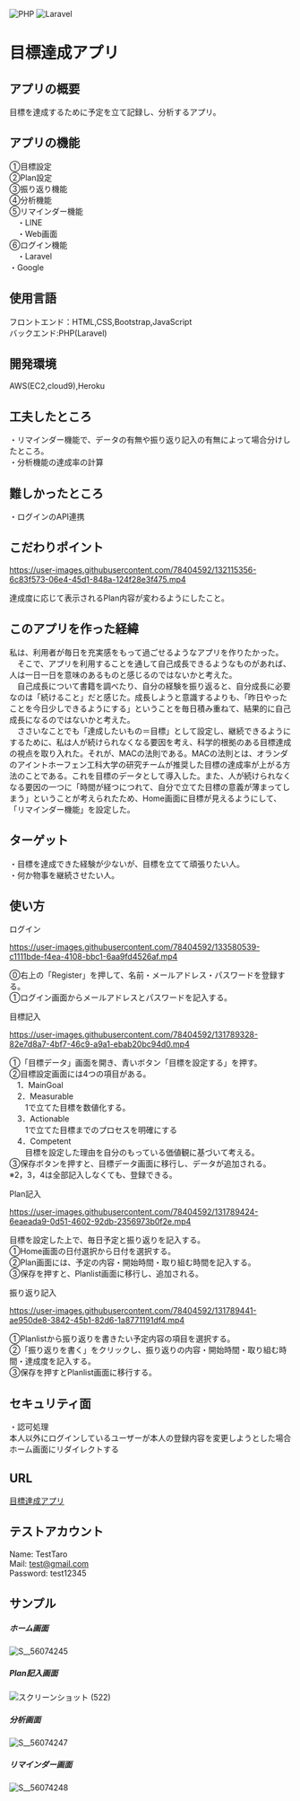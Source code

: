 ![PHP](https://img.shields.io/badge/php-%5E7.3.29-blue)
![Laravel](https://img.shields.io/badge/laravel-%5E8.1.2-red)

# 目標達成アプリ

## アプリの概要

目標を達成するために予定を立て記録し、分析するアプリ。  

## アプリの機能
①目標設定  
②Plan設定  
③振り返り機能  
④分析機能  
⑤リマインダー機能  
　・LINE  
　・Web画面  
⑥ログイン機能  
　・Laravel  
  ・Google
## 使用言語  
フロントエンド：HTML,CSS,Bootstrap,JavaScript  
バックエンド:PHP(Laravel)  

## 開発環境  
AWS(EC2,cloud9),Heroku  

## 工夫したところ  
・リマインダー機能で、データの有無や振り返り記入の有無によって場合分けしたところ。  
・分析機能の達成率の計算  

## 難しかったところ  
・ログインのAPI連携  

## こだわりポイント


https://user-images.githubusercontent.com/78404592/132115356-6c83f573-06e4-45d1-848a-124f28e3f475.mp4

達成度に応じて表示されるPlan内容が変わるようにしたこと。  

## このアプリを作った経緯
  私は、利用者が毎日を充実感をもって過ごせるようなアプリを作りたかった。  
　そこで、アプリを利用することを通して自己成長できるようなものがあれば、人は一日一日を意味のあるものと感じるのではないかと考えた。  
　自己成長について書籍を調べたり、自分の経験を振り返ると、自分成長に必要なのは「続けること」だと感じた。成長しようと意識するよりも、「昨日やったことを今日少しできるようにする」ということを毎日積み重ねて、結果的に自己成長になるのではないかと考えた。  
　ささいなことでも「達成したいもの＝目標」として設定し、継続できるようにするために、私は人が続けられなくなる要因を考え、科学的根拠のある目標達成の視点を取り入れた。それが、MACの法則である。MACの法則とは、オランダのアイントホーフェン工科大学の研究チームが推奨した目標の達成率が上がる方法のことである。これを目標のデータとして導入した。また、人が続けられなくなる要因の一つに「時間が経つにつれて、自分で立てた目標の意義が薄まってしまう」ということが考えられたため、Home画面に目標が見えるようにして、「リマインダー機能」を設定した。  

## ターゲット
・目標を達成できた経験が少ないが、目標を立てて頑張りたい人。  
・何か物事を継続させたい人。  

## 使い方
ログイン  


https://user-images.githubusercontent.com/78404592/133580539-c1111bde-f4ea-4108-bbc1-6aa9fd4526af.mp4


⓪右上の「Register」を押して、名前・メールアドレス・パスワードを登録する。  
①ログイン画面からメールアドレスとパスワードを記入する。  

目標記入  


https://user-images.githubusercontent.com/78404592/131789328-82e7d8a7-4bf7-46c9-a9a1-ebab20bc94d0.mp4


①「目標データ」画面を開き、青いボタン「目標を設定する」を押す。  
②目標設定画面には4つの項目がある。  
　1．MainGoal  
　2．Measurable  
　　1で立てた目標を数値化する。  
　3．Actionable  
　　1で立てた目標までのプロセスを明確にする  
　4．Competent  
　　目標を設定した理由を自分のもっている価値観に基づいて考える。  
③保存ボタンを押すと、目標データ画面に移行し、データが追加される。  
※2，3，4は全部記入しなくても、登録できる。  

Plan記入


https://user-images.githubusercontent.com/78404592/131789424-6eaeada9-0d51-4602-92db-2356973b0f2e.mp4


目標を設定した上で、毎日予定と振り返りを記入する。  
①Home画面の日付選択から日付を選択する。  
②Plan画面には、予定の内容・開始時間・取り組む時間を記入する。  
③保存を押すと、Planlist画面に移行し、追加される。  

振り返り記入  


https://user-images.githubusercontent.com/78404592/131789441-ae950de8-3842-45b1-82d6-1a8771191df4.mp4


①Planlistから振り返りを書きたい予定内容の項目を選択する。  
②「振り返りを書く」をクリックし、振り返りの内容・開始時間・取り組む時間・達成度を記入する。  
③保存を押すとPlanlist画面に移行する。  

## セキュリティ面  
・認可処理  
本人以外にログインしているユーザーが本人の登録内容を変更しようとした場合ホーム画面にリダイレクトする
## URL
[目標達成アプリ](https://sheltered-sierra-83292.herokuapp.com/)  

## テストアカウント  
Name: TestTaro  
Mail: test@gmail.com  
Password: test12345  

## サンプル  
##### ホーム画面  
![S__56074245](https://user-images.githubusercontent.com/78404592/131443120-1d4ac9f9-6dd6-474d-a072-9be709225c56.jpg)  
##### Plan記入画面  
![スクリーンショット (522)](https://user-images.githubusercontent.com/78404592/131443458-7d0dcc2a-b0ab-4352-ae03-66ea4938dc28.png)  
##### 分析画面  
![S__56074247](https://user-images.githubusercontent.com/78404592/131443123-dcaed5cc-ce12-40d1-aae0-dfdb32fb747b.jpg)  
##### リマインダー画面  
![S__56074248](https://user-images.githubusercontent.com/78404592/131443127-e0f94d8f-4efc-42e2-98b6-5c58d055c3ff.jpg)  





